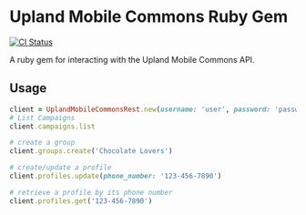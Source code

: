 # Upland Mobile Commons Ruby Gem
[![CI Status](https://github.com/controlshift/upland_mobile_commons_rest/actions/workflows/ci.yml/badge.svg)](https://github.com/controlshift/upland_mobile_commons_rest/actions/workflows/ci.yml)

A ruby gem for interacting with the Upland Mobile Commons API.

## Usage

```ruby
client = UplandMobileCommonsRest.new(username: 'user', password: 'password')
# List Campaigns
client.campaigns.list

# create a group
client.groups.create('Chocolate Lovers')

# create/update a profile
client.profiles.update(phone_number: '123-456-7890')

# retrieve a profile by its phone number
client.profiles.get('123-456-7890')
```

